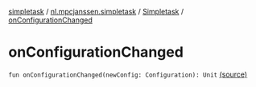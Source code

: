 [simpletask](../../index.md) / [nl.mpcjanssen.simpletask](../index.md) / [Simpletask](index.md) / [onConfigurationChanged](.)

# onConfigurationChanged

`fun onConfigurationChanged(newConfig: Configuration): Unit` [(source)](https://github.com/mpcjanssen/simpletask-android/blob/master/src/main/java/nl/mpcjanssen/simpletask/Simpletask.kt#L238)